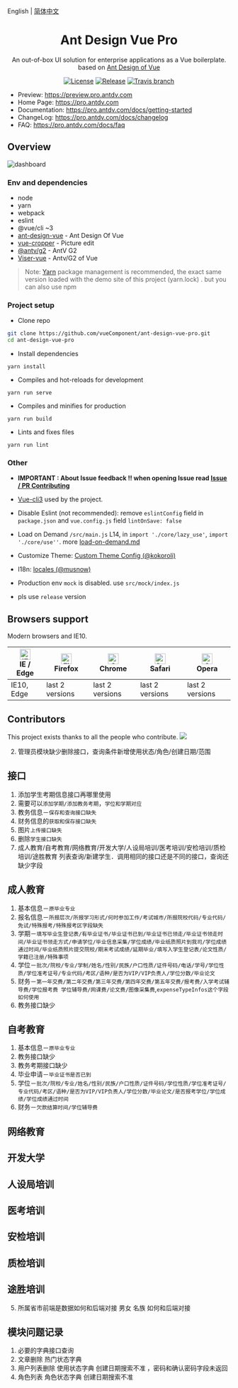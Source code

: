 English | [简体中文](./README.zh-CN.md)

<h1 align="center">Ant Design Vue Pro</h1>
<div align="center">
An out-of-box UI solution for enterprise applications as a Vue boilerplate. based on  <a href="https://vuecomponent.github.io/ant-design-vue/docs/vue/introduce-cn/" target="_blank">Ant Design of Vue</a>
</div>

<div align="center">

[![License](https://img.shields.io/npm/l/package.json.svg?style=flat)](https://github.com/vueComponent/ant-design-vue-pro/blob/master/LICENSE)
[![Release](https://img.shields.io/github/release/vueComponent/ant-design-vue-pro.svg?style=flat)](https://github.com/vueComponent/ant-design-vue-pro/releases/latest)
[![Travis branch](https://travis-ci.org/vueComponent/ant-design-vue-pro.svg?branch=master)](https://travis-ci.org/vueComponent/ant-design-vue-pro)

</div>

- Preview: https://preview.pro.antdv.com
- Home Page: https://pro.antdv.com
- Documentation: https://pro.antdv.com/docs/getting-started
- ChangeLog: https://pro.antdv.com/docs/changelog
- FAQ: https://pro.antdv.com/docs/faq

Overview
----

![dashboard](https://static-2.loacg.com/open/static/github/SP1.png)

### Env and dependencies

- node
- yarn
- webpack
- eslint
- @vue/cli ~3
- [ant-design-vue](https://github.com/vueComponent/ant-design-vue) - Ant Design Of Vue 
- [vue-cropper](https://github.com/xyxiao001/vue-cropper) - Picture edit
- [@antv/g2](https://antv.alipay.com/zh-cn/index.html) - AntV G2
- [Viser-vue](https://viserjs.github.io/docs.html#/viser/guide/installation)  - Antv/G2 of Vue

> Note:  [Yarn](https://yarnpkg.com/) package management is recommended, the exact same version loaded with the demo site of this project (yarn.lock) . but you can also use npm


### Project setup

- Clone repo
```bash
git clone https://github.com/vueComponent/ant-design-vue-pro.git
cd ant-design-vue-pro
```

- Install dependencies
```
yarn install
```

- Compiles and hot-reloads for development
```
yarn run serve
```

- Compiles and minifies for production
```
yarn run build
```

- Lints and fixes files
```
yarn run lint
```


### Other

- **IMPORTANT : About Issue feedback !! when opening Issue read [Issue / PR Contributing](https://github.com/vueComponent/ant-design-vue-pro/issues/90)**

- [Vue-cli3](https://cli.vuejs.org/guide/) used by the project.

- Disable Eslint (not recommended): remove `eslintConfig`  field in `package.json`  and `vue.config.js` field `lintOnSave: false`

- Load on Demand `/src/main.js` L14, in `import './core/lazy_use'`, `import './core/use''`. more [load-on-demand.md](./docs/load-on-demand.md)

- Customize Theme:  [Custom Theme Config (@kokoroli)](https://github.com/kokoroli/antd-awesome/blob/master/docs/Ant_Design_%E6%A0%B7%E5%BC%8F%E8%A6%86%E7%9B%96.md)

- I18n: [locales (@musnow)](./src/locales/index.js)

- Production env `mock` is disabled. use `src/mock/index.js`

- pls use `release` version

## Browsers support

Modern browsers and IE10.

| [<img src="https://raw.githubusercontent.com/alrra/browser-logos/master/src/edge/edge_48x48.png" alt="IE / Edge" width="24px" height="24px" />](http://godban.github.io/browsers-support-badges/)</br>IE / Edge | [<img src="https://raw.githubusercontent.com/alrra/browser-logos/master/src/firefox/firefox_48x48.png" alt="Firefox" width="24px" height="24px" />](http://godban.github.io/browsers-support-badges/)</br>Firefox | [<img src="https://raw.githubusercontent.com/alrra/browser-logos/master/src/chrome/chrome_48x48.png" alt="Chrome" width="24px" height="24px" />](http://godban.github.io/browsers-support-badges/)</br>Chrome | [<img src="https://raw.githubusercontent.com/alrra/browser-logos/master/src/safari/safari_48x48.png" alt="Safari" width="24px" height="24px" />](http://godban.github.io/browsers-support-badges/)</br>Safari | [<img src="https://raw.githubusercontent.com/alrra/browser-logos/master/src/opera/opera_48x48.png" alt="Opera" width="24px" height="24px" />](http://godban.github.io/browsers-support-badges/)</br>Opera |
| --- | --- | --- | --- | --- |
| IE10, Edge | last 2 versions | last 2 versions | last 2 versions | last 2 versions |


## Contributors

This project exists thanks to all the people who contribute. 
<a href="https://github.com/vueComponent/ant-design-vue-pro/graphs/contributors"><img src="https://opencollective.com/ant-design-pro-vue/contributors.svg?width=890&button=false" /></a>


2. 管理员模块缺少删除接口，查询条件新增使用状态/角色/创建日期/范围







## 接口
1. 添加学生考期信息接口再哪里使用
2. 需要可以`添加学期/添加教务考期`，`学位和学期对应`
3. 教务信息－`保存和查询接口缺失`
4. 财务信息的`获取和保存接口缺失`
5. 图片`上传接口缺失`
6. 删除`学生接口缺失`
7. 成人教育/自考教育/网络教育/开发大学/人设局培训/医考培训/安检培训/质检培训/途胜教育 列表查询/新建学生．调用相同的接口还是不同的接口，查询还缺少字段


## 成人教育
1. 基本信息－`原毕业专业`
2. 报名信息－`所报层次/所报学习形式/何时参加工作/考试城市/所报院校代码/专业代码/免试/特殊报考/特殊报考区字段缺失`
3. 学期－`填写毕业生登记表/有毕业证书/毕业证书已到/毕业证书已领走/毕业证书领走时间/毕业证书领走方式/申请学位/毕业信息采集/学位成绩/毕业纸质照片到我司/学位成绩通过时间/毕业纸质照片提交院校/期末考试成绩/延期毕业/填写入学生登记表/论文性质/学籍已注册/特殊事项`
4. 学位－`批次/院校/专业/学制/姓名/性别/民族/户口性质/证件号码/电话/学号/学位性质/学位准考证号/专业代码/考区/语种/是否为VIP/VIP负责人/学位分数/毕业论文`
5. 财务－`第一年交费/第二年交费/第三年交费/第四年交费/第五年交费/报考费/入学考试辅导费/学位报考费 学位辅导费/网课费/论文费/图像采集费`,`expenseTypeInfos这个字段如何使用`
6. 教务接口缺少

## 自考教育
1. 基本信息－`原毕业专业`
2. 教务接口缺少
3. 教务考期接口缺少
4. 毕业申请－`毕业证书是否已到`
5. 学位－`批次/院校/专业/姓名/性别/民族/户口性质/证件号码/学位性质/学位准考证号/专业代码/考区/语种/是否为VIP/VIP负责人/学位分数/毕业论文/是否报考学位/学位成绩/学位成绩通过时间`
6. 财务－`欠款结算时间/学位辅导费`

## 网络教育
## 开发大学


## 人设局培训
## 医考培训
## 安检培训
## 质检培训
## 途胜培训

5. 所属省市前端是数据如何和后端对接 男女 名族 如何和后端对接


## 模块问题记录
1. 必要的字典接口查询
2. 文章删除 热门状态字典
2. 用户列表删除 使用状态字典 创建日期搜索不准 ，密码和确认密码字段未返回
2. 角色列表 角色状态字典 创建日期搜索不准